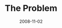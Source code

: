 ---
layout: message
category: message
series: "GIMME GIMME"
title: "The Problem"
date: 2008-11-02
audio-description: "Entitlement can creep into our lives in unexpected ways. In this talk, Brian Tome discusses the entitlement mentality as found in the story of Jacob and Esau in the bible."
audio: "http://s3.amazonaws.com/crossroadsaudiomessages/Gimme_Week1_The_Problem_11-2-2008_Brian_Tome.mp3"
audio-title: "GIMME GIMME&#58; The Problem"
audio-duration: "36&#58;08"
notes-description: " "
notes: "http://www.crossroads.net/players/media/hq/SN_11_01-02_08.pdf "
notes-title: "GIMME GIMME&#58; The Problem (Study Notes)"
program-description: ""
program: "http://www.crossroads.net/players/media/hq/1101_02Program.pdf"
program-title: "GIMME GIMME&#58; The Problem (Program)"
video-description: "Entitlement can creep into our lives in unexpected ways. In this talk, Brian Tome discusses the entitlement mentality as found in the story of Jacob and Esau in the bible."
video-title: "GIMME GIMME&#58; The Problem"
video: "https://s3.amazonaws.com/crossroadsvideomessages/gimmegimme1.mp4"
video-poster: "https://www.crossroads.net/uploadedfiles/gimme1-still.jpg"
---